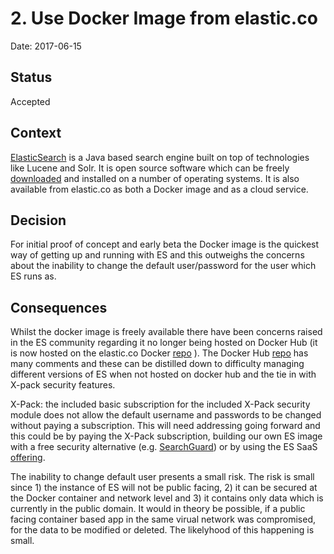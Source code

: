 # 2. Use Docker Image from elastic.co

Date: 2017-06-15

## Status

Accepted

## Context

[ElasticSearch](https://www.elastic.co/products/elasticsearch) is a Java based search engine built on top of technologies like Lucene and Solr. It is open source software which can be freely [downloaded](https://github.com/elastic/elasticsearch) and installed on a number of operating systems. It is also available from elastic.co as both a Docker image and as a cloud service.

## Decision

For initial proof of concept and early beta the Docker image is the quickest way of getting up and running with ES and this outweighs the concerns about the inability to change the default user/password for the user which ES runs as.

## Consequences

Whilst the docker image is freely available there have been concerns raised in the ES community regarding it no longer being hosted on Docker Hub (it is now hosted on the elastic.co Docker [repo](https://www.elastic.co/guide/en/elasticsearch/reference/current/docker.html) ). The Docker Hub [repo](https://hub.docker.com/_/elasticsearch/) has many comments and these can be distilled down to difficulty managing different versions of ES when not hosted on docker hub and the tie in with X-pack security features.

X-Pack: the included basic subscription for the included X-Pack security module does not allow the default username and passwords to be changed without paying a subscription. This will need addressing going forward and this could be by paying the X-Pack subscription, building our own ES image with a free security alternative (e.g. [SearchGuard](https://sematext.com/blog/2017/05/22/elasticsearch-kibana-security-search-guard/)) or by using the ES SaaS [offering](https://www.elastic.co/cloud/as-a-service).  

The inability to change default user presents a small risk. The risk is small since 1) the instance of ES will not be public facing, 2) it can be secured at the Docker container and network level and 3) it contains only data which is currently in the public domain. It would in theory be possible, if a public facing container based app in the same virual network was compromised, for the data to be modified or deleted. The likelyhood of this happening is small. 
